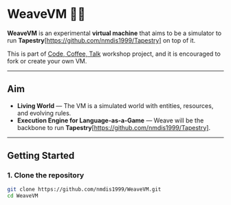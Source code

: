 # WeaveVM 🧵✨

**WeaveVM** is an experimental **virtual machine** that aims to be a simulator to run **Tapestry**[https://github.com/nmdis1999/Tapestry] on top of it.

This is part of [Code, Coffee, Talk](https://www.meetup.com/code-coffee-talk/?eventOrigin=your_groups) workshop project, and it is encouraged to fork or create your own VM.

---

## Aim

- **Living World** — The VM is a simulated world with entities, resources, and evolving rules.  
- **Execution Engine for Language-as-a-Game** — Weave will be the backbone to run **Tapestry**[https://github.com/nmdis1999/Tapestry].

---

## Getting Started

### 1. Clone the repository
```bash
git clone https://github.com/nmdis1999/WeaveVM.git
cd WeaveVM
